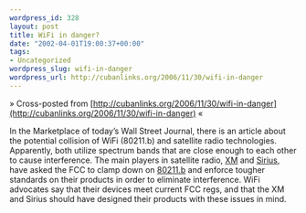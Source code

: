 ```yaml
--- 
wordpress_id: 328
layout: post
title: WiFi in danger?
date: "2002-04-01T19:00:37+00:00"
tags: 
- Uncategorized
wordpress_slug: wifi-in-danger
wordpress_url: http://cubanlinks.org/2006/11/30/wifi-in-danger
---
```

&raquo; Cross-posted from [http://cubanlinks.org/2006/11/30/wifi-in-danger](http://cubanlinks.org/2006/11/30/wifi-in-danger) &laquo;

<p>In the Marketplace of today&#8217;s Wall Street Journal, there is an article about the potential collision of WiFi (80211.b) and satellite radio technologies.  Apparently, both utilize spectrum bands that are close enough to each other to cause interference.  The main players in satellite radio, <a href="http://www.xmradio.com/">XM</a> and <a href="http://www.siriusradio.com">Sirius</a>, have asked the <span class="caps">FCC</span> to clamp down on <a href="http://80211b.weblogger.com/">80211.b</a> and enforce tougher standards on their products in order to eliminate interference.  WiFi advocates say that their devices meet current <span class="caps">FCC</span> regs, and that the XM and Sirius should have designed their products with these issues in mind.</p>
